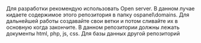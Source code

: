 Для разработки рекомендую использовать Open server. В данном лучае кидаете содержимое этого репозитория в папку ospanel\domains.
Для дальнейшей работы создавайте свои ветки и потом сливайте их в основную когда закончите.
В данном репозитории должны лежать документы html, php, js, css.
Для базы данных другой репозиторий
